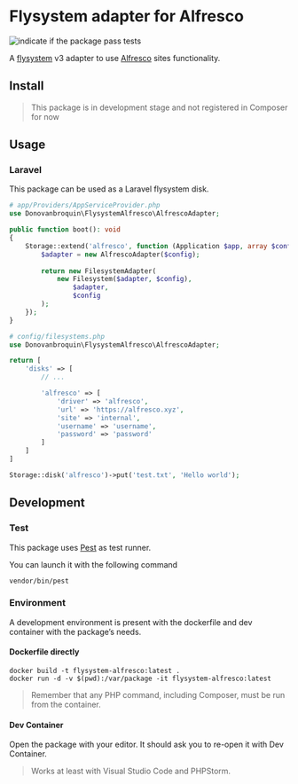 # Flysystem adapter for Alfresco
![indicate if the package pass tests](https://github.com/donovanbroquin/flysystem-alfresco/actions/workflows/run_test.yml/badge.svg)

A [flysystem](https://flysystem.thephpleague.com/docs/) v3 adapter to use [Alfresco](https://www.hyland.com/fr/products/alfresco-platform) sites functionality.

## Install
> This package is in development stage and not registered in Composer for now

## Usage
### Laravel
This package can be used as a Laravel flysystem disk.

```php
# app/Providers/AppServiceProvider.php
use Donovanbroquin\FlysystemAlfresco\AlfrescoAdapter;

public function boot(): void
{
    Storage::extend('alfresco', function (Application $app, array $config) {
        $adapter = new AlfrescoAdapter($config);
 
        return new FilesystemAdapter(
            new Filesystem($adapter, $config),
                $adapter,
                $config
        );
    });
}
```

```php
# config/filesystems.php
use Donovanbroquin\FlysystemAlfresco\AlfrescoAdapter;

return [
    'disks' => [
        // ...

        'alfresco' => [
            'driver' => 'alfresco',
            'url' => 'https://alfresco.xyz',
            'site' => 'internal',
            'username' => 'username',
            'password' => 'password'
        ]
    ]
]
```

```php
Storage::disk('alfresco')->put('test.txt', 'Hello world');
```

## Development
### Test
This package uses [Pest](https://pestphp.com) as test runner.

You can launch it with the following command

```shell
vendor/bin/pest
```

### Environment
A development environment is present with the dockerfile and dev container with the package’s needs.

#### Dockerfile directly
```shell
docker build -t flysystem-alfresco:latest .
docker run -d -v $(pwd):/var/package -it flysystem-alfresco:latest
```

> Remember that any PHP command, including Composer, must be run from the container.

#### Dev Container
Open the package with your editor. It should ask you to re-open it with Dev Container.

> Works at least with Visual Studio Code and PHPStorm.